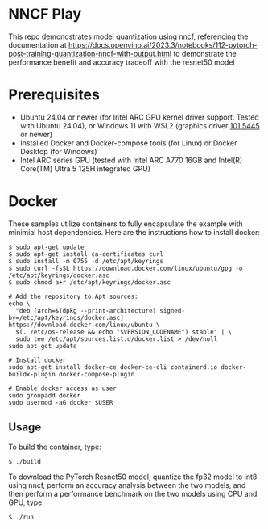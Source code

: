 # NNCF Play

This repo demonostrates model quantization using [nncf](https://github.com/openvinotoolkit/nncf), referencing the documentation at https://docs.openvino.ai/2023.3/notebooks/112-pytorch-post-training-quantization-nncf-with-output.html to demonstrate the performance benefit and accuracy tradeoff with the resnet50 model

# Prerequisites
* Ubuntu 24.04 or newer (for Intel ARC GPU kernel driver support. Tested with Ubuntu 24.04), or Windows 11 with WSL2 (graphics driver [101.5445](https://www.intel.com/content/www/us/en/download/785597/intel-arc-iris-xe-graphics-windows.html) or newer)
* Installed Docker and Docker-compose tools (for Linux) or Docker Desktop (for Windows)
* Intel ARC series GPU (tested with Intel ARC A770 16GB and Intel(R) Core(TM) Ultra 5 125H integrated GPU)

# Docker 

These samples utilize containers to fully encapsulate the example with minimial host dependencies.  Here are the instructions how to install docker:

```
$ sudo apt-get update
$ sudo apt-get install ca-certificates curl
$ sudo install -m 0755 -d /etc/apt/keyrings
$ sudo curl -fsSL https://download.docker.com/linux/ubuntu/gpg -o /etc/apt/keyrings/docker.asc
$ sudo chmod a+r /etc/apt/keyrings/docker.asc

# Add the repository to Apt sources:
echo \
  "deb [arch=$(dpkg --print-architecture) signed-by=/etc/apt/keyrings/docker.asc] https://download.docker.com/linux/ubuntu \
  $(. /etc/os-release && echo "$VERSION_CODENAME") stable" | \
  sudo tee /etc/apt/sources.list.d/docker.list > /dev/null
sudo apt-get update

# Install docker
sudo apt-get install docker-ce docker-ce-cli containerd.io docker-buildx-plugin docker-compose-plugin

# Enable docker access as user
sudo groupadd docker
sudo usermod -aG docker $USER
```

## Usage

To build the container, type:
```
$ ./build
```

To download the PyTorch Resnet50 model, quantize the fp32 model to int8 using nncf, perform an accuracy analysis between the two models, and then perform a performance benchmark on the two models using CPU and GPU, type:
```
$ ./run
```

